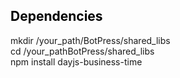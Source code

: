<h2 style="color: #2e6c80;"><span style="color: #000000;">Dependencies</span></h2>
<p>mkdir /your_path/BotPress/shared_libs<br />cd /your_pathBotPress/shared_libs <br />npm install dayjs-business-time</p>
<p><strong>&nbsp;</strong></p>
